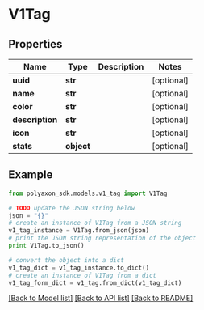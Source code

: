 # V1Tag


## Properties
Name | Type | Description | Notes
------------ | ------------- | ------------- | -------------
**uuid** | **str** |  | [optional] 
**name** | **str** |  | [optional] 
**color** | **str** |  | [optional] 
**description** | **str** |  | [optional] 
**icon** | **str** |  | [optional] 
**stats** | **object** |  | [optional] 

## Example

```python
from polyaxon_sdk.models.v1_tag import V1Tag

# TODO update the JSON string below
json = "{}"
# create an instance of V1Tag from a JSON string
v1_tag_instance = V1Tag.from_json(json)
# print the JSON string representation of the object
print V1Tag.to_json()

# convert the object into a dict
v1_tag_dict = v1_tag_instance.to_dict()
# create an instance of V1Tag from a dict
v1_tag_form_dict = v1_tag.from_dict(v1_tag_dict)
```
[[Back to Model list]](../README.md#documentation-for-models) [[Back to API list]](../README.md#documentation-for-api-endpoints) [[Back to README]](../README.md)


